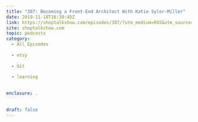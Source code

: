 ```yaml
---
title: "387: Becoming a Front-End Architect With Katie Sylor-Miller"
date: 2019-11-18T16:30:45Z
link: https://shoptalkshow.com/episodes/387/?utm_medium=RSS&utm_source=hune
site: shoptalkshow.com
topic: podcasts
category:
  - All Episodes
  
  - etsy
  
  - Git
  
  - learning
  
  
enclosure: .  
 
  
draft: false
---
```

